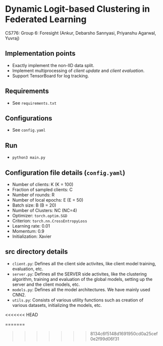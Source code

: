 # Dynamic Logit-based Clustering in Federated Learning

CS776: Group 6: Foresight (Ankur, Debarsho Sannyasi, Priyanshu Agarwal, Yuvraj)

## Implementation points
* Exactly implement the non-IID data split.
* Implement multiprocessing of _client update_ and _client evaluation_.
* Support TensorBoard for log tracking.

## Requirements
* See `requirements.txt`

## Configurations
* See `config.yaml`

## Run
* `python3 main.py`

## Configuration file details (`config.yaml`)
* Number of clients: K (K = 100)
* Fraction of sampled clients: C
* Number of rounds: R
* Number of local epochs: E (E = 50)
* Batch size: B (B = 20)
* Number of Clusters: NC (NC=4)
* Optimizer: `torch.optim.SGD`
* Criterion: `torch.nn.CrossEntropyLoss`
* Learning rate: 0.01
* Momentum: 0.9
* Initialization: Xavier

## src directory details
* `client.py`: Defines all the client side activites, like client model training, evaluation, etc.
* `server.py`: Defines all the SERVER side activites, like the clustering algorithm, training and evaluation of the global models, setting up the server and the client models, etc.
* `models.py`: Defines all the model architectures. We have mainly used CNN2. 
* `utils.py`: Consists of various utility functions such as creation of various datasets, initializing the models, etc.

<<<<<<< HEAD

=======
>>>>>>> 8134c6f5148d1691950cd0a25cef0e2f99d06f31
